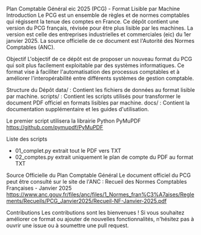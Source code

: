 Plan Comptable Général eic 2025 (PCG) - Format Lisible par Machine
Introduction
Le PCG est un ensemble de règles et de normes comptables qui régissent la tenue des comptes en France.
Ce dépôt contient une version du PCG français, révisée pour être plus lisible par les machines.
La version est celle des entreprises industrielles et commerciales (eic) du 1er janvier 2025.
La source officielle de ce document est l'Autorité des Normes Comptables (ANC).

Objectif
L'objectif de ce dépôt est de proposer un nouveau format du PCG qui soit plus facilement exploitable par des systèmes informatiques.
Ce format vise à faciliter l'automatisation des processus comptables et à améliorer l'interopérabilité entre différents systèmes de gestion comptable.

Structure du Dépôt
data/ : Contient les fichiers de données au format lisible par machine.
scripts/ : Contient les scripts utilisés pour transformer le document PDF officiel en formats lisibles par machine.
docs/ : Contient la documentation supplémentaire et les guides d'utilisation.


Le premier script utilisera la librairie Python PyMuPDF
https://github.com/pymupdf/PyMuPDF

Liste des scripts
- 01_complet.py  extrait tout le PDF vers TXT
- 02_comptes.py  extrait uniquement le plan de compte du PDF au format TXT




Source Officielle du Plan Comptable Général
Le document officiel du PCG peut être consulté sur le site de l'ANC :
Recueil des Normes Comptables Françaises - Janvier 2025
https://www.anc.gouv.fr/files/anc/files/1_Normes_fran%C3%A7aises/Reglements/Recueils/PCG_Janvier2025/Recueil-NF-Janvier-2025.pdf


Contributions
Les contributions sont les bienvenues ! Si vous souhaitez améliorer ce format ou ajouter de nouvelles fonctionnalités, n'hésitez pas à ouvrir une issue ou à soumettre une pull request.